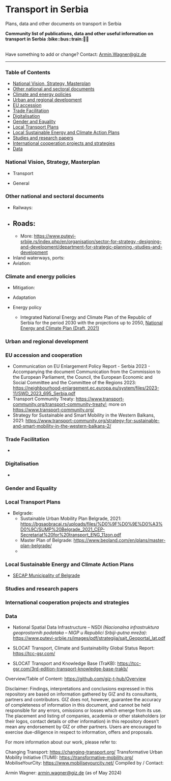 # Transport in Serbia
Plans, data and other documents on transport in Serbia

<b> 
Community list of publications, data and other useful information on transport in Serbia :bike::bus::train:🌳🚊
</b><br><br>

Have something to add or change? Contact: Armin.Wagner@giz.de

------------------------------

### Table of Contents

- [National Vision, Strategy, Masterplan](#National-Vision-Strategy-Masterplan)
- [Other national and sectoral documents](#other-national-sectoral-documents) 
- [Climate and energy policies](#climate-energy-policies)
- [Urban and regional development](#urban)
- [EU accession](#eu-accession)
- [Trade Facilitation](#trade-facilitation)
- [Digitalisation](#digitalisation) 
- [Gender and Equality](#gender)
- [Local Transport Plans](#local-transport-plans)
- [Local Sustainable Energy and Climate Action Plans](local-secaps) 
- [Studies and research papers](#studies-research) 
- [International cooperation projects and strategies](#International-cooperation) 
- [Data](#data) 

  
### National Vision, Strategy, Masterplan <a name="national-vision-strategy-masterplan"></a> 

- Transport

- General


### Other national and sectoral documents <a name="other-national-sectoral-documents"></a> 

- Railways:
- Roads:
  -   
  - More: https://www.putevi-srbije.rs/index.php/en/organisation/sector-for-strategy,-designing-and-development/department-for-strategic-planning,-studies-and-development
- Inland waterways, ports:
- Aviation:

### Climate and energy policies <a name="climate-energy-policies"></a> 

- Mitigation:
  
      
- Adaptation
   

- Energy policy 
    - Integrated National Energy and Climate Plan of the Republic of Serbia for the period 2030 with the projections up to 2050, [National Energy and Climate Plan (Draft, 2021)](https://www.energy-community.org/implementation/package/NECP.html)    

### Urban and regional development <a name="urban"></a> 

### EU accession and cooperation <a name="eu-accession"></a> 

- Communication on EU Enlargement Policy Report - Serbia 2023 - Accompanying the document Communication from the Commission to the European Parliament, the Council, the European Economic and Social Committee and the Committee of the Regions 2023: https://neighbourhood-enlargement.ec.europa.eu/system/files/2023-11/SWD_2023_695_Serbia.pdf
- Transport Community Treaty: https://www.transport-community.org/transport-community-treaty/; more on https://www.transport-community.org/
- Strategy for Sustainable and Smart Mobility in the Western Balkans, 2021: https://www.transport-community.org/strategy-for-sustainable-and-smart-mobility-in-the-western-balkans-2/


### Trade Facilitation <a name="trade-facilitation"></a> 

- 

### Digitalisation <a name="digitalisation"></a> 

- 

### Gender and Equality <a name="gender"></a> 

### Local Transport Plans <a name="local-transport-plans"></a>  

- Belgrade:
  - Sustainable Urban Mobility Plan Belgrade, 2021: https://bgsaobracaj.rs/uploads/files/%D0%9F%D0%9E%D0%A3%D0%9C/SUMP%20Belgrade_2021_CEP-Secretariat%20for%20transport_ENG_11zon.pdf
  - Master Plan of Belgrade: https://www.beoland.com/en/plans/master-plan-belgrade/
  - 

### Local Sustainable Energy and Climate Action Plans <a name="local-secaps"></a> 
- [SECAP Municipality of Belgrade](https://ebrdgreencities.com/assets/Uploads/PDF/Belgrade-SECAP.pdf)



### Studies and research papers <a name="studies-research"></a> 



### International cooperation projects and strategies <a name="international-cooperation"></a> 



### Data <a name="data"></a>
- National Spatial Data Infrastructure – NSDI *(Nacionalna infrastruktura geoprostornih podataka – NIGP u Republici Srbiji-putna mreža)*: https://www.putevi-srbije.rs/images/pdf/strategija/sajt_Geoportal_lat.pdf

- SLOCAT Transport, Climate and Sustainability Global Status Report: https://tcc-gsr.com/
- SLOCAT Transport and Knowledge Base (TraKB): https://tcc-gsr.com/3rd-edition-transport-knowledge-base-trakb/



Overview/Table of Content: https://github.com/giz-t-hub/Overview

Disclaimer: Findings, interpretations and conclusions expressed in this repository are based on information gathered by GIZ and its consultants, partners and contributors. GIZ does not, however, guarantee the accuracy of completeness of information in this document, and cannot be held responsible for any errors, omissions or losses which emerge from its use. The placement and listing of companies, academia or other stakeholders (or their logos, contact details or other information) in this repository doesn’t mean any endorsement by GIZ or other partners. Users are encouraged to exercise due-diligence in respect to information, offers and proposals.

For more information about our work, please refer to:

Changing Transport: https://changing-transport.org/
Transformative Urban Mobility Initiative (TUMI): https://transformative-mobility.org/
MobiliseYourCity: https://www.mobiliseyourcity.net/
Compiled by / Contact:

Armin Wagner: armin.wagner@giz.de
(as of May 2024)
